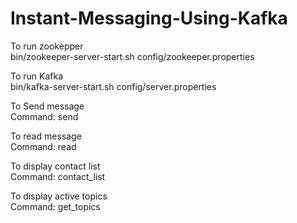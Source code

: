 # Instant-Messaging-Using-Kafka

To run zookepper<br>
bin/zookeeper-server-start.sh config/zookeeper.properties<br>

To run Kafka<br>
bin/kafka-server-start.sh config/server.properties<br>

To Send message<br>
Command: send<br>

To read message<br>
Command: read<br>

To display contact list<br>
Command: contact_list<br>

To display active topics<br>
Command: get_topics<br>  